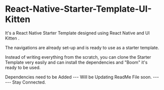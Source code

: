 # React-Native-Starter-Template-UI-Kitten 

It's a React Native Starter Template designed using React Native and UI Kitten . 

The navigations are already set-up and is ready to use as a starter template. 

Instead of writing everything from the scratch, you can clone the Starter Template very easily and can install the dependencies and "Boom" it's ready to be used.



Dependencies need to be Added --- Will be Updating ReadMe File soon. ------ Stay Connected.
